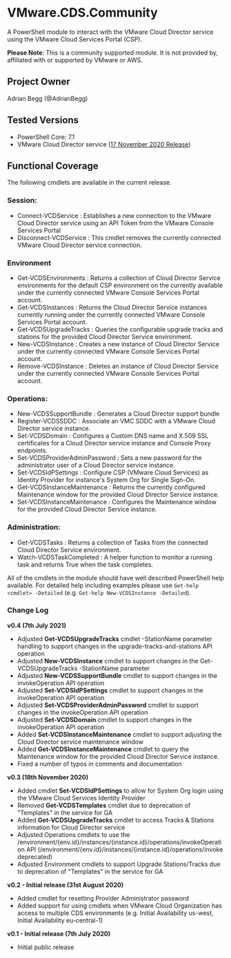 # VMware.CDS.Community
A PowerShell module to interact with the VMware Cloud Director service using the VMware Cloud Services Portal (CSP).

**Please Note**: This is a community supported module. It is not provided by, affiliated with or supported by VMware or AWS. 

## Project Owner
Adrian Begg (@AdrianBegg)

## Tested Versions
* PowerShell Core: 7.1
* VMware Cloud Director service ([17 November 2020 Release](https://docs.vmware.com/en/VMware-Cloud-Director-service/services/rn/VMware-Cloud-Director-Service-Release-Notes.html))

## Functional Coverage
The following cmdlets are available in the current release.
### Session:
* Connect-VCDService : Establishes a new connection to the VMware Cloud Director service using an API Token from the VMware Console Services Portal
* Disconnect-VCDService : This cmdlet removes the currently connected VMware Cloud Director service connection.

### Environment
* Get-VCDSEnvironments : Returns a collection of Cloud Director Service environments for the default CSP environment on the currently available under the currently connected VMware Console Services Portal account.
* Get-VCDSInstances : Returns the Cloud Director Service instances currently running under the currently connected VMware Console Services Portal account.
* Get-VCDSUpgradeTracks : Queries the configurable upgrade tracks and stations for the provided Cloud Director Service environment.
* New-VCDSInstance : Creates a new instance of Cloud Director Service under the currently connected VMware Console Services Portal account.
* Remove-VCDSInstance : Deletes an instance of Cloud Director Service under the currently connected VMware Console Services Portal account.

### Operations:
* New-VCDSSupportBundle : Generates a Cloud Director support bundle
* Register-VCDSSDDC : Associate an VMC SDDC with a VMware Cloud Director service instance.
* Set-VCDSDomain : Configures a Custom DNS name and X.509 SSL certificates for a Cloud Director service instance and Console Proxy endpoints.
* Set-VCDSProviderAdminPassword : Sets a new password for the administrator user of a Cloud Director service instance.
* Set-VCDSIdPSettings : Configure CSP (VMware Cloud Services) as Identity Provider for instance's System Org for Single Sign-On.
* Get-VCDSInstanceMaintenance : Returns the currently configured Maintenance window for the provided Cloud Director Service instance.
* Set-VCDSInstanceMaintenance : Configures the Maintenance window for the provided Cloud Director Service instance.

### Administration:
* Get-VCDSTasks : Returns a collection of Tasks from the connected Cloud Director Service environment.
* Watch-VCDSTaskCompleted : A helper function to monitor a running task and returns True when the task completes.

All of the cmdlets in the module should have well described PowerShell help available. For detailed help including examples please use `Get-help <cmdlet> -Detailed` (e.g. `Get-help New-VCDSInstance -Detailed`).

### Change Log
**v0.4 (7th July 2021)**
* Adjusted **Get-VCDSUpgradeTracks** cmdlet -StationName parameter handling to support changes in the upgrade-tracks-and-stations API operation
* Adjusted **New-VCDSInstance** cmdlet to support changes in the Get-VCDSUpgradeTracks -StationName parameter
* Adjusted **New-VCDSSupportBundle** cmdlet to support changes in the invokeOperation API operation
* Adjusted **Set-VCDSIdPSettings** cmdlet to support changes in the invokeOperation API operation
* Adjusted **Set-VCDSProviderAdminPassword** cmdlet to support changes in the invokeOperation API operation
* Adjusted **Set-VCDSDomain** cmdlet to support changes in the invokeOperation API operation
* Added **Set-VCDSInstanceMaintenance** cmdlet to support adjusting the Cloud Director service maintenance window
* Added **Get-VCDSInstanceMaintenance** cmdlet to query the Maintenance window for the provided Cloud Director Service instance.
* Fixed a number of typos in comments and documentation

**v0.3 (18th November 2020)**
* Added cmdlet **Set-VCDSIdPSettings** to allow for System Org login using the VMware Cloud Services Identity Provider
* Removed **Get-VCDSTemplates** cmdlet due to deprecation of "Templates" in the service for GA
* Added **Get-VCDSUpgradeTracks** cmdlet to access Tracks & Stations information for Cloud Director service
* Adjusted Operations cmdlets to use the /environment/{env.id}/instances/{instance.id}/operations/invokeOperation API (/environment/{env.id}/instances/{instance.id}/operations/invoke deprecated)
* Adjusted Environment cmdlets to support Upgrade Stations/Tracks due to deprecation of "Templates" in the service for GA

**v0.2 - Initial release (31st August 2020)**
* Added cmdlet for resetting Provider Administrator password
* Added support for using cmdlets when VMware Cloud Organization has access to multiple CDS environments (e.g. Initial Availability us-west, Initial Availability eu-central-1)

**v0.1 - Initial release (7th July 2020)**
* Initial public release